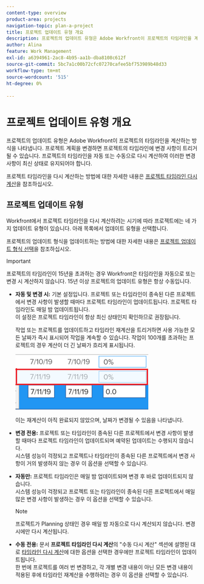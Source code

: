 ```yaml
---
content-type: overview
product-area: projects
navigation-topic: plan-a-project
title: 프로젝트 업데이트 유형 개요
description: 프로젝트의 업데이트 유형은 Adobe Workfront이 프로젝트의 타임라인을 계산하는 방식을 나타냅니다. 프로젝트 계획을 변경하면 프로젝트의 타임라인에 변경 사항이 트리거될 수 있습니다. 프로젝트의 타임라인을 자동 또는 수동으로 다시 계산하여 이러한 변경 사항이 최신 상태로 유지되어야 합니다.
author: Alina
feature: Work Management
exl-id: a6394961-2ac8-4b95-aa1b-dba8108c612f
source-git-commit: 5bc7a1c00b72cfc07270cafee5bf753989b48d33
workflow-type: tm+mt
source-wordcount: '515'
ht-degree: 0%

---
```


# 프로젝트 업데이트 유형 개요

프로젝트의 업데이트 유형은 Adobe Workfront이 프로젝트의 타임라인을 계산하는 방식을 나타냅니다. 프로젝트 계획을 변경하면 프로젝트의 타임라인에 변경 사항이 트리거될 수 있습니다. 프로젝트의 타임라인을 자동 또는 수동으로 다시 계산하여 이러한 변경 사항이 최신 상태로 유지되어야 합니다.

프로젝트 타임라인을 다시 계산하는 방법에 대한 자세한 내용은 [프로젝트 타임라인 다시 계산](../../../manage-work/projects/manage-projects/recalculate-project-timeline.md)을 참조하십시오.

## 프로젝트 업데이트 유형

Workfront에서 프로젝트 타임라인을 다시 계산하려는 시기에 따라 프로젝트에는 네 가지 업데이트 유형이 있습니다. 아래 목록에서 업데이트 유형을 선택합니다.

프로젝트의 업데이트 형식을 업데이트하는 방법에 대한 자세한 내용은 [프로젝트 업데이트 형식 선택](../../../manage-work/projects/manage-projects/select-project-update-type.md)을 참조하십시오.

>[!IMPORTANT]
>
>프로젝트의 타임라인이 15년을 초과하는 경우 Workfront은 타임라인을 자동으로 또는 변경 시 계산하지 않습니다. 15년 이상 프로젝트의 업데이트 유형은 항상 수동입니다.

* **자동 및 변경 시:** 기본 설정입니다. 프로젝트 또는 타임라인이 종속된 다른 프로젝트에서 변경 사항이 발생할 때마다 프로젝트 타임라인이 업데이트됩니다. 프로젝트 타임라인도 매일 밤 업데이트됩니다. \
  이 설정은 프로젝트 타임라인이 항상 최신 상태인지 확인하므로 권장됩니다.

  작업 또는 프로젝트를 업데이트하고 타임라인 재계산을 트리거하면 사용 가능한 모든 날짜가 즉시 표시되어 작업을 계속할 수 있습니다. 작업이 100개를 초과하는 프로젝트의 경우 계산이 더 긴 날짜가 흐리게 표시됩니다.

  ![](assets/dates-dimmed-when-insline-editing-350x146.png)

  이는 재계산이 아직 완료되지 않았으며, 날짜가 변경될 수 있음을 나타냅니다.

* **변경 전용:** 프로젝트 또는 타임라인이 종속된 다른 프로젝트에서 변경 사항이 발생할 때마다 프로젝트 타임라인이 업데이트되며 예약된 업데이트는 수행되지 않습니다.\
  시스템 성능이 걱정되고 프로젝트나 타임라인이 종속된 다른 프로젝트에서 변경 사항이 거의 발생하지 않는 경우 이 옵션을 선택할 수 있습니다.

* **자동만:** 프로젝트 타임라인은 매일 밤 업데이트되며 변경 후 바로 업데이트되지 않습니다.\
  시스템 성능이 걱정되고 프로젝트 또는 타임라인이 종속된 다른 프로젝트에서 매일 많은 변경 사항이 발생하는 경우 이 옵션을 선택할 수 있습니다.

  >[!NOTE]
  >
  >프로젝트가 Planning 상태인 경우 매일 밤 자동으로 다시 계산되지 않습니다. 변경 시에만 다시 계산됩니다.

* **수동 전용:** 문서 **프로젝트 타임라인 다시 계산**&#x200B;의 &quot;수동 다시 계산&quot; 섹션에 설명된 대로 [타임라인 다시 계산](../../../manage-work/projects/manage-projects/recalculate-project-timeline.md)에 대한 옵션을 선택한 경우에만 프로젝트 타임라인이 업데이트됩니다.\
  한 번에 프로젝트를 여러 번 변경하고, 각 개별 변경 내용이 아닌 모든 변경 내용이 적용된 후에 타임라인 재계산을 수행하려는 경우 이 옵션을 선택할 수 있습니다.
